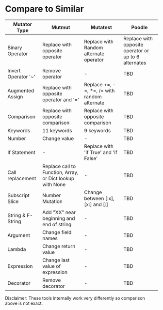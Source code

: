 # Compare to Similar

| Mutator Type | Mutmut | Mutatest | Poodle |
| ------------ | ------ | -------- | ------ |
| Binary Operator | Replace with opposite operator | Replace with Random alternate operator | Replace with opposite operator or up to 6 alternates |
| Invert Operator '~' | Remove operator | - | TBD | 
| Augmented Assign | Replace with opposite operator and '=' | Replace +=, -=, *=, /= with random alternate | TBD |
| Comparison | Replace with opposite comparison | Replace with opposite comparison | TBD |
| Keywords | 11 keywords | 9 keywords | TBD |
| Number | Change value | - | TBD |
| If Statement | - | Replace with 'if True' and 'if False' | TBD |
| Call replacement | Replace call to Function, Array, or Dict lookup with None | - | TBD |
| Subscript Slice | Number Mutation | Change between [:x], [x:] and [:] | TBD |
| String & F-String | Add "XX" near beginning and end of string | - | TBD |
| Argument | Change field names | - | TBD |
| Lambda | Change return value | - | TBD |
| Expression | Change last value of expression | - | TBD |
| Decorator | Remove decorator | - | TBD |

Disclaimer: These tools internally work very differently so comparison above is not exact.